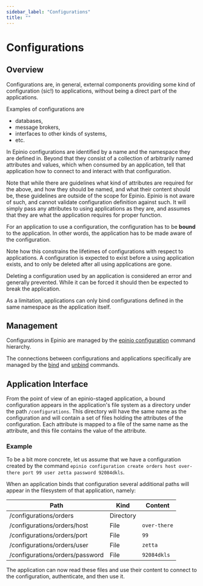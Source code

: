 ```yaml
---
sidebar_label: "Configurations"
title: ""
---
```


# Configurations

## Overview

Configurations are, in general, external components providing some kind of configuration (sic!) to
applications, without being a direct part of the applications.

Examples of configurations are

  - databases,
  - message brokers,
  - interfaces to other kinds of systems,
  - etc.

In Epinio configurations are identified by a name and the namespace they are defined in. Beyond
that they consist of a collection of arbitrarily named attributes and values, which when
consumed by an application, tell that application how to connect to and interact with that
configuration.

Note that while there are guidelines what kind of attributes are required for the above, and
how they should be named, and what their content should be, these guidelines are outside
of the scope for Epinio. Epinio is not aware of such, and cannot validate configuration
definition against such. It will simply pass any attributes to using applications as they
are, and assumes that they are what the application requires for proper function.

For an application to use a configuration, the configuration has to be __bound__ to the application. In
other words, the application has to be made aware of the configuration.

Note how this constrains the lifetimes of configurations with respect to applications. A configuration
is expected to exist before a using application exists, and to only be deleted after all
using applications are gone.

Deleting a configuration used by an application is considered an error and generally
prevented. While it can be forced it should then be expected to break the application.

As a limitation, applications can only bind configurations defined in the same namespace as the
application itself.

## Management

Configurations in Epinio are managed by the [epinio configuration](./commands/cli/configuration/epinio_configuration.md)
command hierarchy.

The connections between configurations and applications specifically are managed by the
[bind](./commands/cli/configuration/epinio_configuration_bind.md) and [unbind](./commands/cli/configuration/epinio_configuration_unbind.md) commands.

## Application Interface

From the point of view of an epinio-staged application, a bound configuration appears in the
application's file system as a directory under the path `/configurations`. This directory will
have the same name as the configuration and will contain a set of files holding the attributes of the
configuration. Each attribute is mapped to a file of the same name as the attribute, and this
file contains the value of the attribute.

### Example

To be a bit more concrete, let us assume that we have a configuration created by the command
`epinio configuration create orders host over-there port 99 user zetta password 92084dkls`.

When an application binds that configuration several additional paths will appear in the
filesystem of that application, namely:

| Path | Kind	| Content	|
| ---- | ---- | ------- |
|/configurations/orders		|Directory	|		|
|/configurations/orders/host		|File		|`over-there`	|
|/configurations/orders/port		|File		|`99`		|
|/configurations/orders/user		|File		|`zetta`	|
|/configurations/orders/password	|File		|`92084dkls`	|

The application can now read these files and use their content to connect to the configuration,
authenticate, and then use it.
